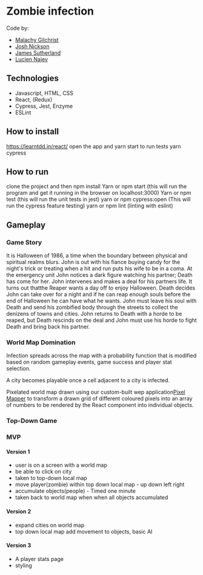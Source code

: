 # Zombie infection

Code by:
- [Malachy Gilchrist](https://github.com/Mallig)
- [Josh Nickson](https://github.com/joshnickson)
- [James Sutherland](https://github.com/LondonJim)
- [Lucien Najev](https://github.com/Lucx14)

## Technologies

- Javascript, HTML, CSS
- React, (Redux)
- Cypress, Jest, Enzyme
- ESLint

## How to install

https://learntdd.in/react/
open the app and yarn start
to run tests yarn cypress

## How to run

clone the project and then npm install
Yarn or npm start   (this will run the program and get it running in the browser on localhost:3000)
Yarn or npm test    (this will run the unit tests in jest)
yarn or npm cypress:open  (This will run the cypress feature testing)
yarn or npm lint    (linting with eslint)

## Gameplay

### Game Story
It is Halloween of 1986, a time when the boundary between physical and spiritual realms blurs. John is out with his fiance buying candy for the night's trick or treating when a hit and run puts his wife to be in a coma. At the emergency unit John notices a dark figure watching his partner; Death has come for her. John intervenes and makes a deal for his partners life. It turns out thatthe Reaper wants a day off to enjoy Halloween. Death decides John can take over for a night and if he can reap enough souls before the end of Halloween he can have what he wants. John must leave his soul with Death and send his zombified body through the streets to collect the denizens of towns and cities. John returns to Death with a horde to be reaped, but Death rescinds on the deal and John must use his horde to fight Death and bring back his partner.

### World Map Domination
Infection spreads across the map with a probability function that is modified based on random gameplay events, game success and player stat selection.

A city becomes playable once a cell adjacent to a city is infected.

Pixelated world map drawn using our custom-built wep application[Pixel Mapper](https://github.com/joshnickson/pixel-mapper) to transform a drawn grid of different coloured pixels into an array of numbers to be rendered by the React component into individual objects.

### Top-Down Game


### MVP
#### Version 1

* user is on a screen with a world map
* be able to click on city
* taken to top-down local map
* move player(zombie) within top down local map - up down left right
* accumulate objects(people) - Timed one minute
* taken back to world map when when all objects accumulated

#### Version 2

* expand cities on world map
* top down local map add movement to objects, basic AI

#### Version 3

* A player stats page
* styling
